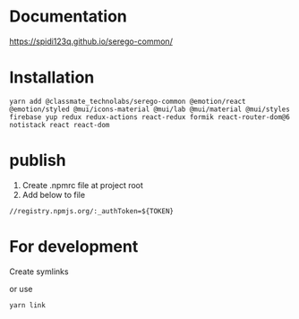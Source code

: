 # Documentation

https://spidi123q.github.io/serego-common/

# Installation

```
yarn add @classmate_technolabs/serego-common @emotion/react @emotion/styled @mui/icons-material @mui/lab @mui/material @mui/styles firebase yup redux redux-actions react-redux formik react-router-dom@6 notistack react react-dom
```

# publish

1. Create .npmrc file at project root
2. Add below to file

```
//registry.npmjs.org/:_authToken=${TOKEN}
```

# For development

Create symlinks

or use

```
yarn link
```
